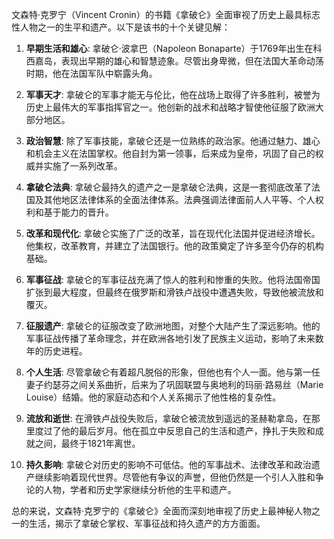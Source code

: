 文森特·克罗宁（Vincent Cronin）的书籍《拿破仑》全面审视了历史上最具标志性人物之一的生平和遗产。以下是该书的十个关键见解：

1. **早期生活和雄心**: 拿破仑·波拿巴（Napoleon Bonaparte）于1769年出生在科西嘉岛，表现出早期的雄心和智慧迹象。尽管出身卑微，但在法国大革命动荡时期，他在法国军队中崭露头角。

2. **军事天才**: 拿破仑的军事才能无与伦比，他在战场上取得了许多胜利，被誉为历史上最伟大的军事指挥官之一。他创新的战术和战略才智使他征服了欧洲大部分地区。

3. **政治智慧**: 除了军事技能，拿破仑还是一位熟练的政治家。他通过魅力、雄心和机会主义在法国掌权。他自封为第一领事，后来成为皇帝，巩固了自己的权威并实施了一系列改革。

4. **拿破仑法典**: 拿破仑最持久的遗产之一是拿破仑法典，这是一套彻底改革了法国及其他地区法律体系的全面法律体系。法典强调法律面前人人平等、个人权利和基于能力的晋升。

5. **改革和现代化**: 拿破仑实施了广泛的改革，旨在现代化法国并促进经济增长。他集权，改革教育，并建立了法国银行。他的政策奠定了许多至今仍存的机构基础。

6. **军事征战**: 拿破仑的军事征战充满了惊人的胜利和惨重的失败。他将法国帝国扩张到最大程度，但最终在俄罗斯和滑铁卢战役中遭遇失败，导致他被流放和覆灭。

7. **征服遗产**: 拿破仑的征服改变了欧洲地图，对整个大陆产生了深远影响。他的军事征战传播了革命理念，并在欧洲各地引发了民族主义运动，影响了未来数年的历史进程。

8. **个人生活**: 尽管拿破仑有着超凡脱俗的形象，但他也有个人一面。他与第一任妻子约瑟芬之间关系曲折，后来为了巩固联盟与奥地利的玛丽·路易丝（Marie Louise）结婚。他的家庭动态和个人关系揭示了他性格的复杂性。

9. **流放和逝世**: 在滑铁卢战役失败后，拿破仑被流放到遥远的圣赫勒拿岛，在那里度过了他的最后岁月。他在孤立中反思自己的生活和遗产，挣扎于失败和成就之间，最终于1821年离世。

10. **持久影响**: 拿破仑对历史的影响不可低估。他的军事战术、法律改革和政治遗产继续影响着现代世界。尽管他有争议的声誉，但他仍然是一个引人入胜和争论的人物，学者和历史学家继续分析他的生平和遗产。

总的来说，文森特·克罗宁的《拿破仑》全面而深刻地审视了历史上最神秘人物之一的生活，揭示了拿破仑掌权、军事征战和持久遗产的方方面面。
